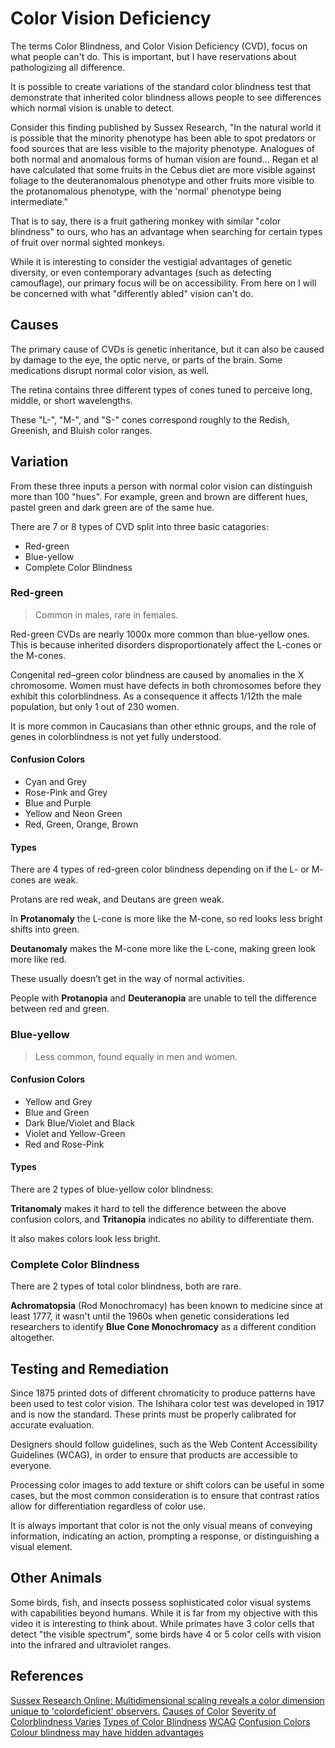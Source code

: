 # Color Vision Deficiency

The terms Color Blindness, and Color Vision Deficiency (CVD), focus on what people can't do.
This is important, but I have reservations about pathologizing all difference.

It is possible to create variations of the standard color blindness test that demonstrate that inherited color blindness allows people to see differences which normal vision is unable to detect.

Consider this finding published by Sussex Research,
"In the natural world it is possible that the minority phenotype has been able to spot predators or food sources that are less visible to the majority phenotype. Analogues of both normal and anomalous forms of human vision are found... Regan et al have calculated that some fruits in the Cebus diet are more visible against foliage to the deuteranomalous phenotype and other fruits more visible to the protanomalous phenotype, with the 'normal' phenotype being intermediate."

That is to say, there is a fruit gathering monkey with similar "color blindness" to ours, who has an advantage when searching for certain types of fruit over normal sighted monkeys.

While it is interesting to consider the vestigial advantages of genetic diversity, or even contemporary advantages (such as detecting camouflage), our primary focus will be on accessibility.
From here on I will be concerned with what "differently abled" vision can't do.

## Causes

The primary cause of CVDs is genetic inheritance, but it can also be caused by damage to the eye, the optic nerve, or parts of the brain.
Some medications disrupt normal color vision, as well.

The retina contains three different types of cones tuned to perceive long, middle, or short wavelengths.

These "L-", "M-", and "S-" cones correspond roughly to the Redish, Greenish, and Bluish color ranges.

## Variation

From these three inputs a person with normal color vision can distinguish more than 100 "hues".
For example, green and brown are different hues, pastel green and dark green are of the same hue.

There are 7 or 8 types of CVD split into three basic catagories:
- Red-green
- Blue-yellow
- Complete Color Blindness

### Red-green

> Common in males, rare in females.

Red-green CVDs are nearly 1000x more common than blue-yellow ones. 
This is because inherited disorders disproportionately affect the L-cones or the M-cones.

Congenital red–green color blindness are caused by anomalies in the X chromosome.
Women must have defects in both chromosomes before they exhibit this colorblindness.
As a consequence it affects 1/12th the male population, but only 1 out of 230 women.

It is more common in Caucasians than other ethnic groups, and the role of genes in colorblindness is not yet fully understood.

#### Confusion Colors

- Cyan and Grey
- Rose-Pink and Grey
- Blue and Purple
- Yellow and Neon Green
- Red, Green, Orange, Brown

#### Types

There are 4 types of red-green color blindness depending on if the L- or M- cones are weak.

Protans are red weak, and Deutans are green weak.

In **Protanomaly** the L-cone is more like the M-cone, so red looks less bright shifts into green.

**Deutanomaly** makes the M-cone more like the L-cone, making green look more like red. 

These usually doesn’t get in the way of normal activities.

People with **Protanopia** and **Deuteranopia** are unable to tell the difference between red and green.

### Blue-yellow

> Less common, found equally in men and women.

#### Confusion Colors

- Yellow and Grey
- Blue and Green
- Dark Blue/Violet and Black
- Violet and Yellow-Green
- Red and Rose-Pink

#### Types

There are 2 types of blue-yellow color blindness:

**Tritanomaly** makes it hard to tell the difference between the above confusion colors, and **Tritanopia** indicates no ability to differentiate them.

It also makes colors look less bright.

### Complete Color Blindness

There are 2 types of total color blindness, both are rare.

**Achromatopsia** (Rod Monochromacy) has been known to medicine since at least 1777, it wasn't until the 1960s when genetic considerations led researchers to identify **Blue Cone Monochromacy** as a different condition altogether.


## Testing and Remediation

Since 1875 printed dots of different chromaticity to produce patterns have been used to test color vision.
The Ishihara color test was developed in 1917 and is now the standard.
These prints must be properly calibrated for accurate evaluation.

Designers should follow guidelines, such as the Web Content Accessibility Guidelines (WCAG), in order to ensure that products are accessible to everyone.

Processing color images to add texture or shift colors can be useful in some cases, but the most common consideration is to ensure that contrast ratios allow for differentiation regardless of color use.

It is always important that color is not the only visual means of conveying information, indicating an action, prompting a response, or distinguishing a visual element. 


## Other Animals

Some birds, fish, and insects possess sophisticated color visual systems with capabilities beyond humans.
While it is far from my objective with this video it is interesting to think about.
While primates have 3 color cells that detect "the visible spectrum", some birds have 4 or 5 color cells with vision into the infrared and ultraviolet ranges.


## References

[Sussex Research Online: Multidimensional scaling reveals a color dimension unique to 'colordeficient' observers.](http://sro.sussex.ac.uk/id/eprint/52520/4/Bosten05CurrentBiologyFinalAccepted.pdf)
[Causes of Color](https://www.webexhibits.org/causesofcolor)
[Severity of Colorblindness Varies](https://web.archive.org/web/20070205055320/http://healthlink.mcw.edu/article/999211295.html)
[Types of Color Blindness](https://www.nei.nih.gov/learn-about-eye-health/eye-conditions-and-diseases/color-blindness/types-color-blindness)
[WCAG](https://w3c.github.io/wcag/guidelines/#use-of-color)
[Confusion Colors](https://en.wikipedia.org/wiki/Color_blindness#Confusion_colors)
[Colour blindness may have hidden advantages](https://www.nature.com/articles/news051205-1)
